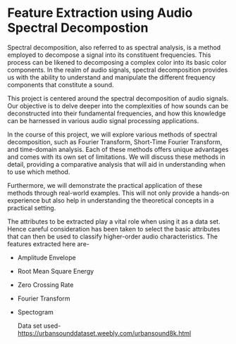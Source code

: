 # Feature Extraction using Audio Spectral Decompostion
Spectral decomposition, also referred to as spectral analysis, is a method employed to decompose a signal into its constituent frequencies. This process can be likened to decomposing a complex color into its basic color components. In the realm of audio signals, spectral decomposition provides us with the ability to understand and manipulate the different frequency components that constitute a sound.

This project is centered around the spectral decomposition of audio signals. Our objective is to delve deeper into the complexities of how sounds can be deconstructed into their fundamental frequencies, and how this knowledge can be harnessed in various audio signal processing applications.

In the course of this project, we will explore various methods of spectral decomposition, such as Fourier Transform, Short-Time Fourier Transform, and time-domain analysis. Each of these methods offers unique advantages and comes with its own set of limitations. We will discuss these methods in detail, providing a comparative analysis that will aid in understanding when to use which method.

Furthermore, we will demonstrate the practical application of these methods through real-world examples. This will not only provide a hands-on experience but also help in understanding the theoretical concepts in a practical setting.

The attributes to be extracted play a vital role when using it as a data set. Hence careful consideration has been taken to select the basic attributes that can then be used to classify higher-order audio characteristics.
The features extracted here are-
+ Amplitude Envelope
+ Root Mean Square Energy
+ Zero Crossing Rate
+ Fourier Transform
+ Spectogram

  Data set used- https://urbansounddataset.weebly.com/urbansound8k.html

